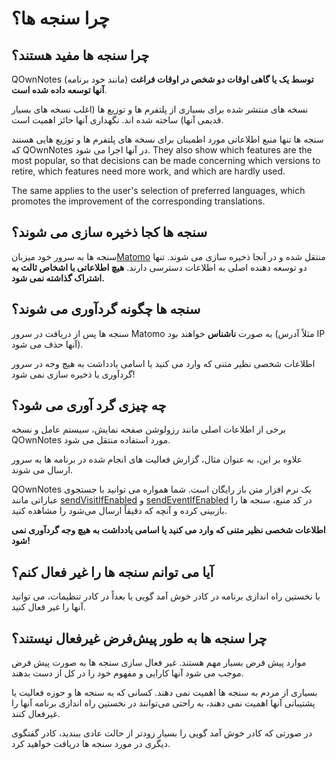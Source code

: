 # چرا سنجه ها؟

## چرا سنجه ها مفید هستند؟

QOwnNotes (مانند خود برنامه) **توسط یک یا گاهی اوقات دو شخص در اوقات فراغت آنها توسعه داده شده است**.

نسخه های منتشر شده برای بسیاری از پلتفرم ها و توزیع ها (اغلب نسخه های بسیار قدیمی آنها) ساخته شده اند. نگهداری آنها حائز اهمیت است.

سنجه ها تنها منبع اطلاعاتی مورد اطمینان برای نسخه های پلتفرم ها و توزیع هایی هستند که QOwnNotes در آنها اجرا می شود. They also show which features are the most popular, so that decisions can be made concerning which versions to retire, which features need more work, and which are hardly used.

The same applies to the user's selection of preferred languages, which promotes the improvement of the corresponding translations.

## سنجه ها کجا ذخیره سازی می شوند؟

سنجه ها به سرور خود میزبان[Matomo](https://matomo.org/) منتقل شده و در آنجا ذخیره سازی می شوند. تنها دو توسعه دهنده اصلی به اطلاعات دسترسی دارند. **هیچ اطلاعاتی با اشخاص ثالث به اشتراک گذاشته نمی شود.**

## سنجه ها چگونه گردآوری می شوند؟

سنجه ها پس از دریافت در سرور Matomo به صورت **ناشناس** خواهند بود (مثلاً آدرس IP آنها حذف می شود).

اطلاعات شخصی نظیر متنی که وارد می کنید یا اسامی یادداشت به هیچ وجه در سرور گردآوری یا ذخیره سازی نمی شود!

## چه چیزی گرد آوری می شود؟

برخی از اطلاعات اصلی مانند رزولوشن صفحه نمایش، سیستم عامل و نسخه QOwnNotes مورد استفاده منتقل می شود.

علاوه بر این، به عنوان مثال، گزارش فعالیت های انجام شده در برنامه ها به سرور ارسال می شوند.

QOwnNotes یک نرم افزار متن باز رایگان است. شما همواره می توانید با جستجوی عباراتی مانند [sendVisitIfEnabled](https://github.com/pbek/QOwnNotes/search?q=sendVisitIfEnabled) و [sendEventIfEnabled](https://github.com/pbek/QOwnNotes/search?q=sendEventIfEnabled) در کد منبع، سنجه ها را بازبینی کرده و آنچه که دقیقاً ارسال می‌شود را مشاهده کنید.

**اطلاعات شخصی نظیر متنی که وارد می کنید یا اسامی یادداشت به هیچ وجه گردآوری نمی شود!**

## آیا می توانم سنجه ها را غیر فعال کنم؟

با نخستین راه اندازی برنامه در کادر خوش آمد گویی یا بعداً در کادر تنظیمات، می توانید آنها را غیر فعال کنید.

## چرا سنجه ها به طور پیش‌فرض غیرفعال نیستند؟

موارد پیش فرض بسیار مهم هستند. غیر فعال سازی سنجه ها به صورت پیش فرض موجب می شود آنها کارایی و مفهوم خود را در کل از دست بدهند.

بسیاری از مردم به سنجه ها اهمیت نمی دهند. کسانی که به سنجه ها و حوزه فعالیت یا پشتیبانی آنها اهمیت نمی دهند، به راحتی می‌توانند در نخستین راه اندازی برنامه آنها را غیرفعال کنند.

در صورتی که کادر خوش آمد گویی را بسیار زودتر از حالت عادی ببندید، کادر گفتگوی دیگری در مورد سنجه ها دریافت خواهید کرد.
